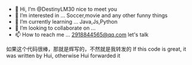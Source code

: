 - 👋 Hi, I’m @DestinyLM30
nice to meet you
- 👀 I’m interested in ...
Soccer,movie and any other funny things
- 🌱 I’m currently learning ...
Java,Js,Python
- 💞️ I’m looking to collaborate on ...
- 📫 How to reach me ...
2918844565@qq.com
let's talk
<!---
DestinyLM30/DestinyLM30 is a ✨ special ✨ repository because its `README.md` (this file) appears on your GitHub profile.
You can click the Preview link to take a look at your changes.
--->
如果这个代码很棒，那就是辉写的，不然就是我转发的
If this code is great, it was written by Hui, otherwise Hui forwarded it
